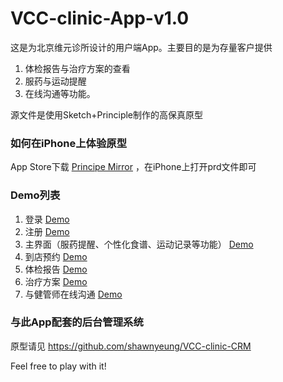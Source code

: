 # VCC-clinic-App-v1.0
这是为北京维元诊所设计的用户端App。主要目的是为存量客户提供
1. 体检报告与治疗方案的查看
2. 服药与运动提醒
3. 在线沟通等功能。


源文件是使用Sketch+Principle制作的高保真原型


### 如何在iPhone上体验原型
App Store下载 [Principe Mirror](https://itunes.apple.com/us/app/principle-mirror/id991911319?mt=8) ，在iPhone上打开prd文件即可

### Demo列表
1. 登录  [Demo](https://github.com/shawnyeung/VCC-clinic-App/blob/master/Demo/1-%E7%99%BB%E5%BD%95-login.gif)
2. 注册 [Demo](https://github.com/shawnyeung/VCC-clinic-App/blob/master/Demo/2-%E6%B3%A8%E5%86%8C-signup.gif)
3. 主界面（服药提醒、个性化食谱、运动记录等功能） [Demo](https://github.com/shawnyeung/VCC-clinic-App/blob/master/Demo/3-%E4%BB%8A%E6%97%A5-today.gif)
4. 到店预约 [Demo](https://github.com/shawnyeung/VCC-clinic-App/blob/master/Demo/4-%E9%A2%84%E7%BA%A6-appointment.gif)
5. 体检报告 [Demo](https://github.com/shawnyeung/VCC-clinic-App/blob/master/Demo/5-%20%E4%BD%93%E6%A3%80%E6%8A%A5%E5%91%8A-medical%20report.gif)
6. 治疗方案 [Demo](https://github.com/shawnyeung/VCC-clinic-App/blob/master/Demo/6-%E5%B9%B2%E9%A2%84%E6%B2%BB%E7%96%97%E6%96%B9%E6%A1%88-%20treatment%20protocol.gif)
7. 与健管师在线沟通 [Demo](https://github.com/shawnyeung/VCC-clinic-App/blob/master/Demo/7-%E4%BA%92%E5%8A%A8-interaction.gif)


### 与此App配套的后台管理系统
原型请见 https://github.com/shawnyeung/VCC-clinic-CRM


Feel free to play with it!
